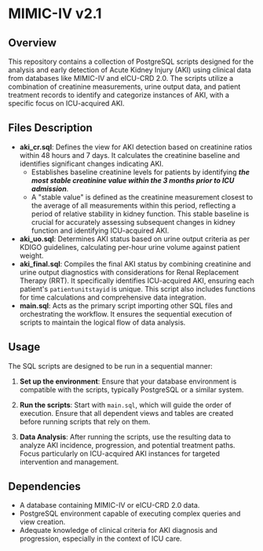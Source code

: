 # MIMIC-IV v2.1

## Overview

This repository contains a collection of PostgreSQL scripts designed for the analysis and early detection of Acute Kidney Injury (AKI) using clinical data from databases like MIMIC-IV and eICU-CRD 2.0. The scripts utilize a combination of creatinine measurements, urine output data, and patient treatment records to identify and categorize instances of AKI, with a specific focus on ICU-acquired AKI.

## Files Description

- **aki_cr.sql**: Defines the view for AKI detection based on creatinine ratios within 48 hours and 7 days. It calculates the creatinine baseline and identifies significant changes indicating AKI.
  - Establishes baseline creatinine levels for patients by identifying ***the most stable creatinine value within the 3 months prior to ICU admission***.
  - A "stable value" is defined as the creatinine measurement closest to the average of all measurements within this period, reflecting a period of relative stability in kidney function. This stable baseline is crucial for accurately assessing subsequent changes in kidney function and identifying ICU-acquired AKI.
- **aki_uo.sql**: Determines AKI status based on urine output criteria as per KDIGO guidelines, calculating per-hour urine volume against patient weight.
- **aki_final.sql**: Compiles the final AKI status by combining creatinine and urine output diagnostics with considerations for Renal Replacement Therapy (RRT). It specifically identifies ICU-acquired AKI, ensuring each patient's `patientunitstayid` is unique. This script also includes functions for time calculations and comprehensive data integration.
- **main.sql**: Acts as the primary script importing other SQL files and orchestrating the workflow. It ensures the sequential execution of scripts to maintain the logical flow of data analysis.

## Usage

The SQL scripts are designed to be run in a sequential manner:

1. **Set up the environment**: Ensure that your database environment is compatible with the scripts, typically PostgreSQL or a similar system.
   
2. **Run the scripts**: Start with `main.sql`, which will guide the order of execution. Ensure that all dependent views and tables are created before running scripts that rely on them.

3. **Data Analysis**: After running the scripts, use the resulting data to analyze AKI incidence, progression, and potential treatment paths. Focus particularly on ICU-acquired AKI instances for targeted intervention and management.

## Dependencies

- A database containing MIMIC-IV or eICU-CRD 2.0 data.
- PostgreSQL environment capable of executing complex queries and view creation.
- Adequate knowledge of clinical criteria for AKI diagnosis and progression, especially in the context of ICU care.
